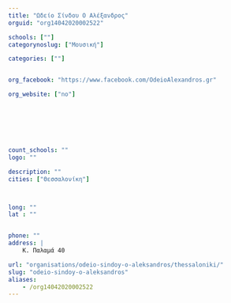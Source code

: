 ```yaml
---
title: "Ωδείο Σίνδου Ο Αλέξανδρος"
orguid: "org14042020002522"

schools: [""]
categorynoslug: ["Μουσική"]

categories: [""]


org_facebook: "https://www.facebook.com/OdeioAlexandros.gr"

org_website: ["no"]







count_schools: ""
logo: ""

description: ""
cities: ["Θεσσαλονίκη"]



long: ""
lat : ""


phone: ""
address: |
    Κ. Παλαμά 40

url: "organisations/odeio-sindoy-o-aleksandros/thessaloniki/"
slug: "odeio-sindoy-o-aleksandros"
aliases:
    - /org14042020002522
---
```



